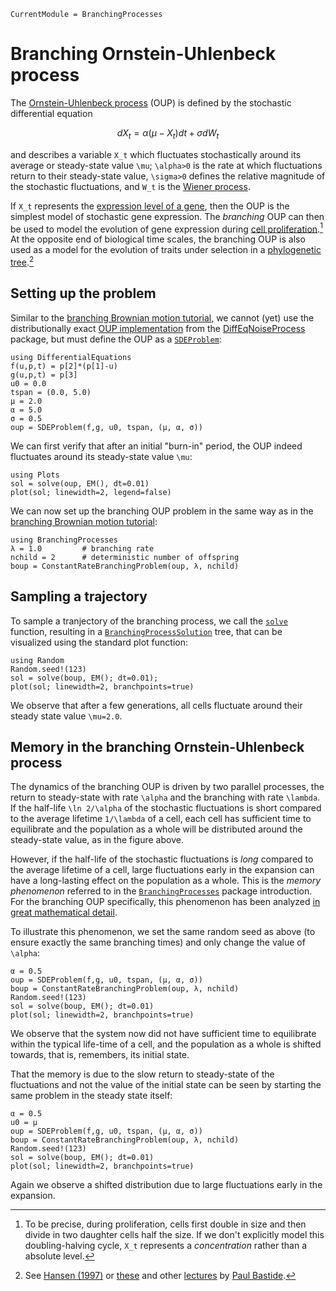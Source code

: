 ```@meta
CurrentModule = BranchingProcesses
```

# Branching Ornstein-Uhlenbeck process

The [Ornstein-Uhlenbeck process](https://en.wikipedia.org/wiki/Ornstein%E2%80%93Uhlenbeck_process) (OUP) is defined by the stochastic differential equation

```math
dX_t = \alpha (\mu -  X_t)dt + \sigma dW_t
```

and describes a variable ``X_t`` which fluctuates stochastically around its average or steady-state value ``\mu``; ``\alpha>0`` is the rate at which fluctuations return to their steady-state value, ``\sigma>0`` defines the relative magnitude of the stochastic fluctuations, and ``W_t`` is the [Wiener process](https://en.wikipedia.org/wiki/Wiener_process).

If ``X_t`` represents the [expression level of a gene](https://en.wikipedia.org/wiki/Gene_expression), then the OUP is the simplest model of stochastic gene expression. The *branching* OUP can then be used to model the evolution of gene expression during [cell proliferation](https://en.wikipedia.org/wiki/Cell_proliferation).[^1] At the opposite end of biological time scales, the branching OUP is also used as a model for the evolution of traits under selection in a [phylogenetic tree](https://en.wikipedia.org/wiki/Phylogenetic_tree).[^2]

[^1]: To be precise, during proliferation, cells first double in size and then divide in two daughter cells half the size. If we don't explicitly model this doubling-halving cycle, ``X_t`` represents a *concentration* rather than a absolute level.

[^2]: See [Hansen (1997)](https://doi.org/10.1111/j.1558-5646.1997.tb01457.x) or [these](https://pbastide.github.io/docs/202112_IFUMI_01_stochastic_process.pdf) and other [lectures](https://pbastide.github.io/teaching.html) by [Paul Bastide](https://pbastide.github.io/).


## Setting up the problem

Similar to the [branching Brownian motion tutorial](./branching-brownian-motion.md), we cannot (yet) use the distributionally exact [OUP implementation](https://docs.sciml.ai/DiffEqNoiseProcess/stable/noise_processes/#DiffEqNoiseProcess.OrnsteinUhlenbeckProcess) from the [DiffEqNoiseProcess](https://docs.sciml.ai/DiffEqNoiseProcess/stable/) package, but must define the OUP as a [`SDEProblem`](https://docs.sciml.ai/DiffEqDocs/stable/types/sde_types/):

```@example oup
using DifferentialEquations
f(u,p,t) = p[2]*(p[1]-u)
g(u,p,t) = p[3]
u0 = 0.0
tspan = (0.0, 5.0)
μ = 2.0
α = 5.0
σ = 0.5
oup = SDEProblem(f,g, u0, tspan, (μ, α, σ))
```

We can first verify that after an initial "burn-in" period, the OUP indeed fluctuates around its steady-state value ``\mu``:

```@example oup
using Plots
sol = solve(oup, EM(), dt=0.01)
plot(sol; linewidth=2, legend=false)
```

We can now set up the branching OUP problem in the same way as in the [branching Brownian motion tutorial](./branching-brownian-motion.md):

```@example oup
using BranchingProcesses
λ = 1.0         # branching rate
nchild = 2      # deterministic number of offspring
boup = ConstantRateBranchingProblem(oup, λ, nchild)
```

## Sampling a trajectory

To sample a tranjectory of the branching process, we call the [`solve`](@ref) function, resulting in a [`BranchingProcessSolution`](@ref) tree, that can be visualized using the standard plot function:

```@example oup
using Random
Random.seed!(123)
sol = solve(boup, EM(); dt=0.01);
plot(sol; linewidth=2, branchpoints=true)
```

We observe that after a few generations, all cells fluctuate around their steady state value ``\mu=2.0``.

## Memory in the branching Ornstein-Uhlenbeck process

The dynamics of the branching OUP is driven by two parallel processes, the return to steady-state with rate ``\alpha`` and the branching with rate ``\lambda``. If the half-life ``\ln 2/\alpha`` of the stochastic fluctuations is short compared to the average lifetime ``1/\lambda`` of a cell, each cell has sufficient time to equilibrate and the population as a whole will be distributed around the steady-state value, as in the figure above.

However, if the half-life of the stochastic fluctuations is *long* compared to the average lifetime of a cell, large fluctuations early in the expansion can have a long-lasting effect on the population as a whole. This is the *memory phenomenon* referred to in the [`BranchingProcesses`](@ref) package introduction. For the branching OUP specifically, this phenomenon has been analyzed [in great mathematical detail](https://doi.org/10.1214/EJP.v20-4233).

To illustrate this phenomenon, we set the same random seed as above (to ensure exactly the same branching times) and only change the value of ``\alpha``:

```@example oup
α = 0.5
oup = SDEProblem(f,g, u0, tspan, (μ, α, σ))
boup = ConstantRateBranchingProblem(oup, λ, nchild)
Random.seed!(123)
sol = solve(boup, EM(); dt=0.01)
plot(sol; linewidth=2, branchpoints=true)
```

We observe that the system now did not have sufficient time to equilibrate within the typical life-time of a cell, and the population as a whole is shifted towards, that is, remembers, its initial state.

That the memory is due to the slow return to steady-state of the fluctuations and not the value of the initial state can be seen by starting the same problem in the steady state itself:

```@example oup
α = 0.5
u0 = μ
oup = SDEProblem(f,g, u0, tspan, (μ, α, σ))
boup = ConstantRateBranchingProblem(oup, λ, nchild)
Random.seed!(123)
sol = solve(boup, EM(); dt=0.01)
plot(sol; linewidth=2, branchpoints=true)
```

Again we observe a shifted distribution due to large fluctuations early in the expansion.